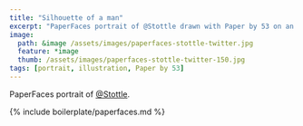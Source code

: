 ```yaml
---
title: "Silhouette of a man"
excerpt: "PaperFaces portrait of @Stottle drawn with Paper by 53 on an iPad."
image: 
  path: &image /assets/images/paperfaces-stottle-twitter.jpg 
  feature: *image
  thumb: /assets/images/paperfaces-stottle-twitter-150.jpg
tags: [portrait, illustration, Paper by 53]
---
```


PaperFaces portrait of [@Stottle](http://twitter.com/Stottle).

{% include boilerplate/paperfaces.md %}
